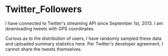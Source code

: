 # Twitter_Followers
I have connected to Twitter's streaming API since September 1st, 2013.  I am downloading tweets with GPS coordinates.

Curious as to the distribution of users, I have randomly sampled these data and uploaded summary statistics here.  Per Twitter's developer agreement, I cannot share the tweets themselves.
